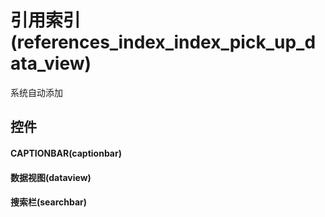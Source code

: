 # 引用索引(references_index_index_pick_up_data_view)  <!-- {docsify-ignore-all} -->


系统自动添加



## 控件
#### CAPTIONBAR(captionbar)
#### 数据视图(dataview)
#### 搜索栏(searchbar)


<script>
 const { createApp } = Vue
  createApp({
    data() {
      return {

      }
    }
  }).use(ElementPlus).mount('#app')
</script>